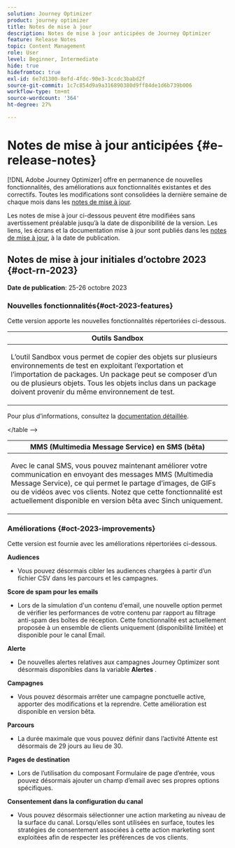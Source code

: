 ```yaml
---
solution: Journey Optimizer
product: journey optimizer
title: Notes de mise à jour
description: Notes de mise à jour anticipées de Journey Optimizer
feature: Release Notes
topic: Content Management
role: User
level: Beginner, Intermediate
hide: true
hidefromtoc: true
exl-id: 6e7d1300-8efd-4fdc-90e3-3ccdc3babd2f
source-git-commit: 1c7c854d9a9a316890380d9ff84de1d6b739b006
workflow-type: tm+mt
source-wordcount: '364'
ht-degree: 27%

---
```


# Notes de mise à jour anticipées {#e-release-notes}

[!DNL Adobe Journey Optimizer] offre en permanence de nouvelles fonctionnalités, des améliorations aux fonctionnalités existantes et des correctifs. Toutes les modifications sont consolidées la dernière semaine de chaque mois dans les [notes de mise à jour](release-notes.md).

Les notes de mise à jour ci-dessous peuvent être modifiées sans avertissement préalable jusqu’à la date de disponibilité de la version. Les liens, les écrans et la documentation mise à jour sont publiés dans les [notes de mise à jour](release-notes.md), à la date de publication.

## Notes de mise à jour initiales d’octobre 2023 {#oct-rn-2023}

**Date de publication**: 25-26 octobre 2023

### Nouvelles fonctionnalités{#oct-2023-features}

Cette version apporte les nouvelles fonctionnalités répertoriées ci-dessous.

<table>
<thead>
<tr>
<th><strong>Outils Sandbox</strong><br/></th>
</tr>
</thead>
<tbody>
<tr>
<td>
<p>L’outil Sandbox vous permet de copier des objets sur plusieurs environnements de test en exploitant l’exportation et l’importation de packages. Un package peut se composer d’un ou de plusieurs objets. Tous les objets inclus dans un package doivent provenir du même environnement de test.</p>
<!--img src="../data/assets/dataset-export-setup.png"-->
<!--p>For more information, refer to the <a href="../audience/get-started-audience-orchestration.md">detailed documentation</a>.</p-->
</td>
</tr>
</tbody>
</table>

<!-- table>
<thead>
<tr>
<th><strong>Composed audiences in journeys</strong><br/></th>
</tr>
</thead>
<tbody>
<tr>
<td>
<p>You can now use audiences created in composition workflows in your journeys to target customers. Once an audience composition is published, and the audience saved, use a Read Audience activity to select this new audience in your journey canvas.</p>
<!--img src="assets/channel-reports.png"/-->
<p>Pour plus d’informations, consultez la <a href="../audience/get-started-audience-orchestration.md">documentation détaillée</a>.</p>
</tr>
</tbody>
&lt;/table --&gt;


<table>
<thead>
<tr>
<th><strong>MMS (Multimedia Message Service) en SMS (bêta)</strong><br/></th>
</tr>
</thead>
<tbody>
<tr>
<td>
<p>Avec le canal SMS, vous pouvez maintenant améliorer votre communication en envoyant des messages MMS (Multimedia Message Service), ce qui permet le partage d’images, de GIFs ou de vidéos avec vos clients. Notez que cette fonctionnalité est actuellement disponible en version bêta avec Sinch uniquement.</p>
<!--img src="assets/channel-reports.png"/-->
<!--p>For more information, refer to the <a href="../in-app/get-started-in-app.md">detailed documentation</a>.</p-->
</tr>
</tbody>
</table>

### Améliorations {#oct-2023-improvements}

Cette version est fournie avec les améliorations répertoriées ci-dessous.

**Audiences**

* Vous pouvez désormais cibler les audiences chargées à partir d’un fichier CSV dans les parcours et les campagnes.

**Score de spam pour les emails**

* Lors de la simulation d&#39;un contenu d&#39;email, une nouvelle option permet de vérifier les performances de votre contenu par rapport au filtrage anti-spam des boîtes de réception. Cette fonctionnalité est actuellement proposée à un ensemble de clients uniquement (disponibilité limitée) et disponible pour le canal Email.

**Alerte**

* De nouvelles alertes relatives aux campagnes Journey Optimizer sont désormais disponibles dans la variable **Alertes** .

**Campagnes**

* Vous pouvez désormais arrêter une campagne ponctuelle active, apporter des modifications et la reprendre. Cette amélioration est disponible en version bêta.

**Parcours**

* La durée maximale que vous pouvez définir dans l’activité Attente est désormais de 29 jours au lieu de 30.

**Pages de destination**

* Lors de l’utilisation du composant Formulaire de page d’entrée, vous pouvez désormais ajouter un champ d’email avec ses propres options spécifiques.

**Consentement dans la configuration du canal**

* Vous pouvez désormais sélectionner une action marketing au niveau de la surface du canal. Lorsqu’elles sont utilisées en surface, toutes les stratégies de consentement associées à cette action marketing sont exploitées afin de respecter les préférences de vos clients.
